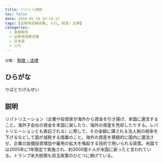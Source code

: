 ```yaml
---
title: リパトリ減税
toc: false
date: 2018-05-18 14:24:17
tags: [证券用语解说集, ら行, 制度・法律]
categories:
  - 金融服务
  - 证券用语解说集
  - 日本語
  - ら行
---
```


`分類：` [制度・法律](/tags/制度・法律/)

## ひらがな

りぱとりげんぜい

## 説明

リパトリエーション（企業や投資家が海外から資金を引き揚げ、本国に還流すること。海外子会社の資金を本国に戻したり、海外の資産を売却したりする。レパトリエーションとも表記される）に際して、その金額に課される法人税の税率を下げるなどして国が減税する措置のこと。海外の資産を積極的に国内に還流させ、企業の設備投資増加や雇用の拡大を喚起する目的で用いられる政策。米国では2005年に1年限定で実施され、約3000億ドルが米国に戻ったと言われている。トランプ米大統領も目玉政策のひとつに掲げている。

